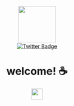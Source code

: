 <div id="header" align="center">
  <img src="https://media.giphy.com/media/HwBlFQZFcAoUcPHZdX/giphy.gif" width="100"/>
</div>
<div id="badges" align="center">
   <a href="https://twitter.com/raesuww">
    <img src="https://img.shields.io/badge/Twitter-blue?style=for-the-badge&logo=twitter&logoColor=white" alt="Twitter Badge"/>
  </a>
</div align="center">
<img src="https://komarev.com/ghpvc/?username=raesuw&style=flat-square&color=blue" alt=""/>
<h1 align="center">
  welcome! ☕
</h1>
<div id="maozinha" align="center">
  <img src="https://media.giphy.com/media/hvRJCLFzcasrR4ia7z/giphy.gif" width="30px"/>
 </div>


<!--
**raesuw/raesuw** is a ✨ _special_ ✨ repository because its `README.md` (this file) appears on your GitHub profile.

Here are some ideas to get you started:

- 🔭 I’m currently working on ...
- 🌱 I’m currently learning ...
- 👯 I’m looking to collaborate on ...
- 🤔 I’m looking for help with ...
- 💬 Ask me about ...
- 📫 How to reach me: ...
- 😄 Pronouns: ...
- ⚡ Fun fact: ...
-->
